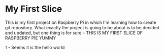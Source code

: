 # My First Slice
This is my first project on Raspberry Pi in which I'm learning how to
create git repository.
What exactly the project is going to be about is to be decided and
updated, but one thing is for sure - THIS IS MY FIRST SLICE OF RASPBERRY PIE
YUMMY

1 - Seems it is the hello world
